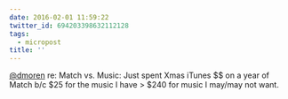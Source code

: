```yaml
---
date: 2016-02-01 11:59:22
twitter_id: 694203398632112128
tags:
  - micropost
title: ''
---
```


[@dmoren](https://twitter.com/dmoren) re: Match vs. Music: Just spent Xmas iTunes $$ on a year of Match b/c $25 for the music I have &gt; $240 for music I may/may not want.
